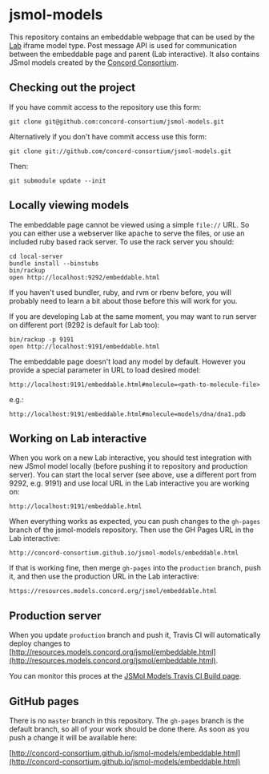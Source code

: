 jsmol-models
============

This repository contains an embeddable webpage that can be used by the [Lab](https://github.com/concord-consortium/lab) iframe model type. Post message API is used for communication between the embeddable page and parent (Lab interactive). It also contains JSmol models created by the [Concord Consortium](http://www.concord.org).

## Checking out the project

If you have commit access to the repository use this form:

    git clone git@github.com:concord-consortium/jsmol-models.git

Alternatively if you don't have commit access use this form:

    git clone git://github.com/concord-consortium/jsmol-models.git

Then:

    git submodule update --init

## Locally viewing models

The embeddable page cannot be viewed using a simple `file://` URL.
So you can either use a webserver like apache to serve the files, or use an included ruby based rack server.
To use the rack server you should:

    cd local-server
    bundle install --binstubs
    bin/rackup
    open http://localhost:9292/embeddable.html

If you haven't used bundler, ruby, and rvm or rbenv before, you will probably need to learn a bit about those before this will work for you.

If you are developing Lab at the same moment, you may want to run server on different port (9292 is default for Lab too):

    bin/rackup -p 9191
    open http://localhost:9191/embeddable.html
    
The embeddable page doesn't load any model by default. However you provide a special parameter in URL to load desired model:

    http://localhost:9191/embeddable.html#molecule=<path-to-molecule-file>
    
e.g.:

    http://localhost:9191/embeddable.html#molecule=models/dna/dna1.pdb

## Working on Lab interactive

When you work on a new Lab interactive, you should test integration with new JSmol model locally (before pushing it to repository and production server). You can start the local server (see above, use a different port from 9292, e.g. 9191) and use local URL in the Lab interactive you are working on:

    http://localhost:9191/embeddable.html

When everything works as expected, you can push changes to the ``gh-pages`` branch of the jsmol-models repository.
Then use the GH Pages URL in the Lab interactive:

    http://concord-consortium.github.io/jsmol-models/embeddable.html

If that is working fine, then merge ``gh-pages`` into the ```production``` branch, push it,
and then use the production URL in the Lab interactive:

    https://resources.models.concord.org/jsmol/embeddable.html

## Production server

When you update ```production``` branch and push it, Travis CI will automatically deploy changes to
[http://resources.models.concord.org/jsmol/embeddable.html](http://resources.models.concord.org/jsmol/embeddable.html).

You can monitor this proces at the [JSMol Models Travis CI Build page](https://travis-ci.org/concord-consortium/jsmol-models/builds).

## GitHub pages

There is no ``master`` branch in this repository. The ``gh-pages`` branch is the default branch, so all of your work should be done there.
As soon as you push a change it will be available here:

[http://concord-consortium.github.io/jsmol-models/embeddable.html](http://concord-consortium.github.io/jsmol-models/embeddable.html)